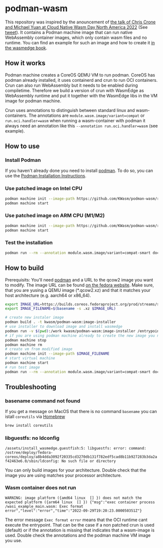 # podman-wasm
This repository was inspired by the anouncement of [the talk of Chris Crone and Michael Yuan at Cloud Native Wasm Day North America 2022](https://sched.co/1AUDh) (See [tweet](https://twitter.com/0xE282B0/status/1573581756556533761?s=20&t=Z9vCkTv56lLs9UOLZzEk2A)). It contains a Podman machine image that can run native WebAssembly container images, which only contain wasm files and no runtime. You can find an example for such an image and how to create it [in the wasmedge book](https://wasmedge.org/book/en/use_cases/kubernetes/demo/wasi.html).

## How it works
Podman machine creates a CoreOS QEMU VM to run podman. CoreOS has podman already installed, it uses containerd and crun to run OCI containers. Crun can also run WebAssembly but it needs to be enabled during compiletime. Therefore we build a version of crun with WasmEdge as WebAssembly runtime and put it together with the WasmEdge libs in the VM image for podman machine.

Crun uses annotations to distinguish between standard linux and wasm-containers. The annotations are `module.wasm.image/variant=compat` or `run.oci.handler=wasm` when running a wasm-container with podman it always need an annotation like this `--annotation run.oci.handler=wasm` (see example).

## How to use
### Install Podman
If you haven't already done you need to install [podman](https://podman.io/). To do so, you can use the [Podman Installation Instructions](https://podman.io/getting-started/installation).
### Use patched image on Intel CPU
```bash
podman machine init --image-path https://github.com/KWasm/podman-wasm/releases/download/36.20220906.3.2/fedora-coreos-36.20220906.3.2-qemu.x86_64.qcow2.xz
podman machine start
```
### Use patched image on ARM CPU (M1/M2)
```bash
podman machine init --image-path https://github.com/KWasm/podman-wasm/releases/download/36.20220906.3.2/fedora-coreos-36.20220906.3.2-qemu.aarch64.qcow2.xz
podman machine start
```
### Test the installation
```bash
podman run --rm --annotation module.wasm.image/variant=compat-smart docker.io/wasmedge/example-wasi:latest  /wasi_example_main.wasm 50000000
```


## How to build
Prerequisits:
You'll need [podman](https://podman.io/) and a URL to the qcow2 image you want to modify. The image URL can be found [on the fedora website](https://getfedora.org/en/coreos/download?tab=metal_virtualized). Make sure, that you are yusing a QEMU image (*.qcow2.xz) and that it matches your host architecture (e.g. aarch64 or x86_64).

```bash
export IMAGE_URL=https://builds.coreos.fedoraproject.org/prod/streams/stable/builds/36.20220906.3.2/x86_64/fedora-coreos-36.20220906.3.2-qemu.x86_64.qcow2.xz
export IMAGE_FILENAME=$(basename -s .xz $IMAGE_URL)

# create new instaler image
podman build . -t kwasm/podman-wasm:image-installer
# use installer to download image and install wasmedge
podman run -v $(pwd):/work kwasm/podman-wasm:image-installer /entrypoint.sh $IMAGE_URL 
# if you are using podman machine already to create the new image you need to remove the existing VM
podman machine stop
podman machine rm
# create vm from modified image
podman machine init --image-path $IMAGE_FILENAME
# start virtual machine
podman machine start
# run test image
podman run --rm --annotation module.wasm.image/variant=compat-smart docker.io/wasmedge/example-wasi:latest  /wasi_example_main.wasm 50000000
```

## Troubleshooting
### basename command not found
If you get a message on MacOS that there is no command `basename` you can istall `coreutils` via [Homebrew](https://brew.sh/)
```bash
brew install coreutils
```

### libguestfs: no ldconfig
`/assets/install_wasmedge.guestfish:5: libguestfs: error: command: /ostree/deploy/fedora-coreos/deploy/a8b4dda3092f20335cd3270db131f782edf5cad8b11b927283b3da2af42463e6.0/sbin/ldconfig: No such file or directory`

You can only build images for your architecture. Double check that the image you are using matches your processor architecture.

### Wasm container does not run
`WARNING: image platform ({amd64 linux  [] }) does not match the expected platform ({arm64 linux  [] })
{"msg":"exec container process /wasi_example_main.wasm: Exec format error","level":"error","time":"2022-09-29T19:20:23.000050351Z"}`

The error message `Exec format error` means that the OCI runtime cant execute the entrypoint. That can be the case if a non patched crun is used (default) or if the annotation is missing that indicates that a wasm-image is used. Double check the annotations and the podman machine VM image you use.